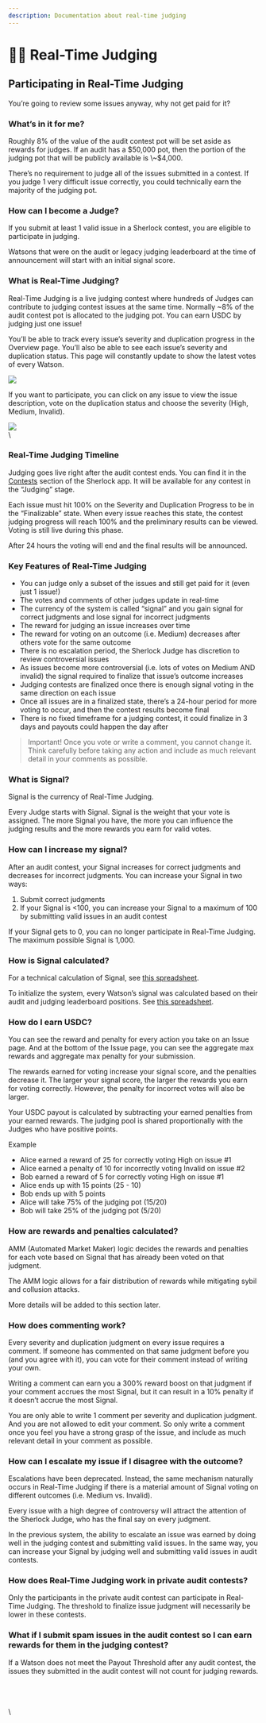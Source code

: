 ```yaml
---
description: Documentation about real-time judging
---
```


# 🧑‍⚖️ Real-Time Judging

## Participating in Real-Time Judging

You’re going to review some issues anyway, why not get paid for it?

### What’s in it for me?

Roughly 8% of the value of the audit contest pot will be set aside as rewards for judges. If an audit has a $50,000 pot, then the portion of the judging pot that will be publicly available is \~$4,000.

There’s no requirement to judge all of the issues submitted in a contest. If you judge 1 very difficult issue correctly, you could technically earn the majority of the judging pot.

### How can I become a Judge?

If you submit at least 1 valid issue in a Sherlock contest, you are eligible to participate in judging.&#x20;

Watsons that were on the audit or legacy judging leaderboard at the time of announcement will start with an initial signal score.&#x20;

### What is Real-Time Judging?

Real-Time Judging is a live judging contest where hundreds of Judges can contribute to judging contest issues at the same time. Normally \~8% of the audit contest pot is allocated to the judging pot. You can earn USDC by judging just one issue!

You’ll be able to track every issue’s severity and duplication progress in the Overview page. You’ll also be able to see each issue’s severity and duplication status. This page will constantly update to show the latest votes of every Watson.&#x20;

![](https://lh7-rt.googleusercontent.com/docsz/AD\_4nXfxORK3RQQV9cts-KCLL3Kzwf7XlX2Xn4s7vFXqbeGvglGHrJxaV5ASGuQvSf5hJncNHC5LIlfHf\_g3xMhzi0NzaEqucg3y04Sweeb8LbUIPvY5vLIDwFn0pfhEh3LZBsPPFfOYc7wvcaEIszqJzaMgpDoZ?key=vBHXKQdJakMdc1gIGcMF8w)

If you want to participate, you can click on any issue to view the issue description, vote on the duplication status and choose the severity (High, Medium, Invalid).

![](https://lh7-rt.googleusercontent.com/docsz/AD\_4nXfunEKJYB2KkuBoI9mll1dGqcGBLsFS5wiviNgeB-yLLW4Q4KXbCKOfNftSk\_JUCtw6gcKX5Xjf-3KDOxswdZvjCrdfanRdxoDhTPjO0KUezkEzhr0cBkr7aPT2Ql17G2qQVj8r4JICnL76CTg\_UrYS3Nyw?key=vBHXKQdJakMdc1gIGcMF8w)\
\


### Real-Time Judging Timeline

Judging goes live right after the audit contest ends. You can find it in the [Contests](https://audits.sherlock.xyz/contests) section of the Sherlock app. It will be available for any contest in the “Judging” stage.&#x20;

Each issue must hit 100% on the Severity and Duplication Progress to be in the “Finalizable” state. When every issue reaches this state, the contest judging progress will reach 100% and the preliminary results can be viewed. Voting is still live during this phase.

After 24 hours the voting will end and the final results will be announced.

### Key Features of Real-Time Judging

* You can judge only a subset of the issues and still get paid for it (even just 1 issue!)
* The votes and comments of other judges update in real-time
* The currency of the system is called “signal” and you gain signal for correct judgments and lose signal for incorrect judgments
* The reward for judging an issue increases over time
* The reward for voting on an outcome (i.e. Medium) decreases after others vote for the same outcome
* There is no escalation period, the Sherlock Judge has discretion to review controversial issues
* As issues become more controversial (i.e. lots of votes on Medium AND invalid) the signal required to finalize that issue’s outcome increases
* Judging contests are finalized once there is enough signal voting in the same direction on each issue
* Once all issues are in a finalized state, there’s a 24-hour period for more voting to occur, and then the contest results become final
* There is no fixed timeframe for a judging contest, it could finalize in 3 days and payouts could happen the day after

> Important! Once you vote or write a comment, you cannot change it. Think carefully before taking any action and include as much relevant detail in your comments as possible.&#x20;

### What is Signal?

Signal is the currency of Real-Time Judging.&#x20;

Every Judge starts with Signal. Signal is the weight that your vote is assigned. The more Signal you have, the more you can influence the judging results and the more rewards you earn for valid votes.

### How can I increase my signal?

After an audit contest, your Signal increases for correct judgments and decreases for incorrect judgments. You can increase your Signal in two ways:

1. Submit correct judgments
2. If your Signal is <100, you can increase your Signal to a maximum of 100 by submitting valid issues in an audit contest

If your Signal gets to 0, you can no longer participate in Real-Time Judging. The maximum possible Signal is 1,000.

### &#x20;How is Signal calculated?

For a technical calculation of Signal, see [this spreadsheet](https://docs.google.com/spreadsheets/d/1fQ-8HS4SL0sXqKg6bHHlHFFhbj8Y14cqWOiupYIpIrQ/edit?usp=sharing).

To initialize the system, every Watson’s signal was calculated based on their audit and judging leaderboard positions. See [this spreadsheet](https://docs.google.com/spreadsheets/d/1fQ-8HS4SL0sXqKg6bHHlHFFhbj8Y14cqWOiupYIpIrQ/edit?usp=sharing).&#x20;

### How do I earn USDC?

You can see the reward and penalty for every action you take on an Issue page. And at the bottom of the Issue page, you can see the aggregate max rewards and aggregate max penalty for your submission.&#x20;

The rewards earned for voting increase your signal score, and the penalties decrease it. The larger your signal score, the larger the rewards you earn for voting correctly. However, the penalty for incorrect votes will also be larger.&#x20;

Your USDC payout is calculated by subtracting your earned penalties from your earned rewards. The judging pool is shared proportionally with the Judges who have positive points.

Example

* Alice earned a reward of 25 for correctly voting High on issue #1
* Alice earned a penalty of 10 for incorrectly voting Invalid on issue #2
* Bob earned a reward of 5 for correctly voting High on issue #1
* Alice ends up with 15 points (25 - 10)
* Bob ends up with 5 points
* Alice will take 75% of the judging pot (15/20)
* Bob will take 25% of the judging pot (5/20)

### How are rewards and penalties calculated?

AMM (Automated Market Maker) logic decides the rewards and penalties for each vote based on Signal that has already been voted on that judgment.&#x20;

The AMM logic allows for a fair distribution of rewards while mitigating sybil and collusion attacks.

More details will be added to this section later.&#x20;

### &#x20;How does commenting work?

Every severity and duplication judgment on every issue requires a comment. If someone has commented on that same judgment before you (and you agree with it), you can vote for their comment instead of writing your own.&#x20;

Writing a comment can earn you a 300% reward boost on that judgment if your comment accrues the most Signal, but it can result in a 10% penalty if it doesn’t accrue the most Signal.&#x20;

You are only able to write 1 comment per severity and duplication judgment. And you are not allowed to edit your comment. So only write a comment once you feel you have a strong grasp of the issue, and include as much relevant detail in your comment as possible.&#x20;

### How can I escalate my issue if I disagree with the outcome?

Escalations have been deprecated. Instead, the same mechanism naturally occurs in Real-Time Judging if there is a material amount of Signal voting on different outcomes (i.e. Medium vs. Invalid).

Every issue with a high degree of controversy will attract the attention of the Sherlock Judge, who has the final say on every judgment.&#x20;

In the previous system, the ability to escalate an issue was earned by doing well in the judging contest and submitting valid issues. In the same way, you can increase your Signal by judging well and submitting valid issues in audit contests.&#x20;

### How does Real-Time Judging work in private audit contests?

Only the participants in the private audit contest can participate in Real-Time Judging. The threshold to finalize issue judgment will necessarily be lower in these contests.

### What if I submit spam issues in the audit contest so I can earn rewards for them in the judging contest?

If a Watson does not meet the Payout Threshold after any audit contest, the issues they submitted in the audit contest will not count for judging rewards.&#x20;

\
\
\
\
